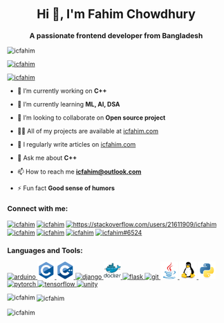 <h1 align="center">Hi 👋, I'm Fahim Chowdhury</h1>
<h3 align="center">A passionate frontend developer from Bangladesh</h3>

<p align="left"> <img src="https://komarev.com/ghpvc/?username=icfahim&label=Profile%20views&color=0e75b6&style=flat" alt="icfahim" /> </p>

<p align="left"> <a href="https://github.com/ryo-ma/github-profile-trophy"><img src="https://github-profile-trophy.vercel.app/?username=icfahim" alt="icfahim" /></a> </p>

<p align="left"> <a href="https://twitter.com/icfahim" target="blank"><img src="https://img.shields.io/twitter/follow/icfahim?logo=twitter&style=for-the-badge" alt="icfahim" /></a> </p>

- 🔭 I’m currently working on **C++**

- 🌱 I’m currently learning **ML, AI, DSA**

- 👯 I’m looking to collaborate on **Open source project**

- 👨‍💻 All of my projects are available at [icfahim.com](icfahim.com)

- 📝 I regularly write articles on [icfahim.com](icfahim.com)

- 💬 Ask me about **C++**

- 📫 How to reach me **icfahim@outlook.com**

- ⚡ Fun fact **Good sense of humors**

<h3 align="left">Connect with me:</h3>
<p align="left">
<a href="https://twitter.com/icfahim" target="blank"><img align="center" src="https://raw.githubusercontent.com/rahuldkjain/github-profile-readme-generator/master/src/images/icons/Social/twitter.svg" alt="icfahim" height="30" width="40" /></a>
<a href="https://linkedin.com/in/icfahim" target="blank"><img align="center" src="https://raw.githubusercontent.com/rahuldkjain/github-profile-readme-generator/master/src/images/icons/Social/linked-in-alt.svg" alt="icfahim" height="30" width="40" /></a>
<a href="https://stackoverflow.com/users/https://stackoverflow.com/users/21611909/icfahim" target="blank"><img align="center" src="https://raw.githubusercontent.com/rahuldkjain/github-profile-readme-generator/master/src/images/icons/Social/stack-overflow.svg" alt="https://stackoverflow.com/users/21611909/icfahim" height="30" width="40" /></a>
<a href="https://fb.com/icfahim" target="blank"><img align="center" src="https://raw.githubusercontent.com/rahuldkjain/github-profile-readme-generator/master/src/images/icons/Social/facebook.svg" alt="icfahim" height="30" width="40" /></a>
<a href="https://instagram.com/icfahim" target="blank"><img align="center" src="https://raw.githubusercontent.com/rahuldkjain/github-profile-readme-generator/master/src/images/icons/Social/instagram.svg" alt="icfahim" height="30" width="40" /></a>
<a href="https://www.youtube.com/c/icfahim" target="blank"><img align="center" src="https://raw.githubusercontent.com/rahuldkjain/github-profile-readme-generator/master/src/images/icons/Social/youtube.svg" alt="icfahim" height="30" width="40" /></a>
<a href="https://discord.gg/icfahim#6524" target="blank"><img align="center" src="https://raw.githubusercontent.com/rahuldkjain/github-profile-readme-generator/master/src/images/icons/Social/discord.svg" alt="icfahim#6524" height="30" width="40" /></a>
</p>

<h3 align="left">Languages and Tools:</h3>
<p align="left"> <a href="https://www.arduino.cc/" target="_blank" rel="noreferrer"> <img src="https://cdn.worldvectorlogo.com/logos/arduino-1.svg" alt="arduino" width="40" height="40"/> </a> <a href="https://www.cprogramming.com/" target="_blank" rel="noreferrer"> <img src="https://raw.githubusercontent.com/devicons/devicon/master/icons/c/c-original.svg" alt="c" width="40" height="40"/> </a> <a href="https://www.w3schools.com/cpp/" target="_blank" rel="noreferrer"> <img src="https://raw.githubusercontent.com/devicons/devicon/master/icons/cplusplus/cplusplus-original.svg" alt="cplusplus" width="40" height="40"/> </a> <a href="https://www.djangoproject.com/" target="_blank" rel="noreferrer"> <img src="https://cdn.worldvectorlogo.com/logos/django.svg" alt="django" width="40" height="40"/> </a> <a href="https://www.docker.com/" target="_blank" rel="noreferrer"> <img src="https://raw.githubusercontent.com/devicons/devicon/master/icons/docker/docker-original-wordmark.svg" alt="docker" width="40" height="40"/> </a> <a href="https://flask.palletsprojects.com/" target="_blank" rel="noreferrer"> <img src="https://www.vectorlogo.zone/logos/pocoo_flask/pocoo_flask-icon.svg" alt="flask" width="40" height="40"/> </a> <a href="https://git-scm.com/" target="_blank" rel="noreferrer"> <img src="https://www.vectorlogo.zone/logos/git-scm/git-scm-icon.svg" alt="git" width="40" height="40"/> </a> <a href="https://www.java.com" target="_blank" rel="noreferrer"> <img src="https://raw.githubusercontent.com/devicons/devicon/master/icons/java/java-original.svg" alt="java" width="40" height="40"/> </a> <a href="https://www.linux.org/" target="_blank" rel="noreferrer"> <img src="https://raw.githubusercontent.com/devicons/devicon/master/icons/linux/linux-original.svg" alt="linux" width="40" height="40"/> </a> <a href="https://www.python.org" target="_blank" rel="noreferrer"> <img src="https://raw.githubusercontent.com/devicons/devicon/master/icons/python/python-original.svg" alt="python" width="40" height="40"/> </a> <a href="https://pytorch.org/" target="_blank" rel="noreferrer"> <img src="https://www.vectorlogo.zone/logos/pytorch/pytorch-icon.svg" alt="pytorch" width="40" height="40"/> </a> <a href="https://www.tensorflow.org" target="_blank" rel="noreferrer"> <img src="https://www.vectorlogo.zone/logos/tensorflow/tensorflow-icon.svg" alt="tensorflow" width="40" height="40"/> </a> <a href="https://unity.com/" target="_blank" rel="noreferrer"> <img src="https://www.vectorlogo.zone/logos/unity3d/unity3d-icon.svg" alt="unity" width="40" height="40"/> </a> </p>

<p><img align="left" src="https://github-readme-stats.vercel.app/api/top-langs?username=icfahim&show_icons=true&locale=en&layout=compact" alt="icfahim" /></p>

<p>&nbsp;<img align="center" src="https://github-readme-stats.vercel.app/api?username=icfahim&show_icons=true&locale=en" alt="icfahim" /></p>

<p><img align="center" src="https://github-readme-streak-stats.herokuapp.com/?user=icfahim&" alt="icfahim" /></p>
